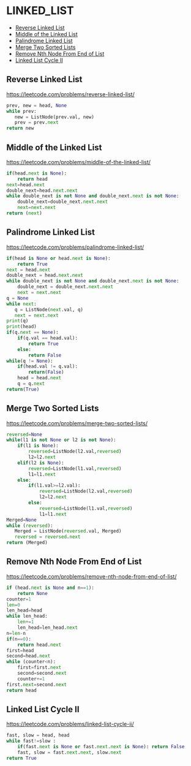# LINKED_LIST

+ [Reverse Linked List](#reverse-linked-list)
+ [Middle of the Linked List](#middle-of-the-linked-list)
+ [Palindrome Linked List](#palindrome-linked-list)
+ [Merge Two Sorted Lists](#merge-two-sorted-lists)
+ [Remove Nth Node From End of List](#remove-nth-node-from-end-of-list)
+ [Linked List Cycle II](#linked-list-cycle-ii)
<!---->
## Reverse Linked List

https://leetcode.com/problems/reverse-linked-list/

```python
prev, new = head, None
while prev:
   new = ListNode(prev.val, new)
   prev = prev.next
return new

```

## Middle of the Linked List

https://leetcode.com/problems/middle-of-the-linked-list/

```python
if(head.next is None):
    return head
next=head.next
double_next=head.next.next
while double_next is not None and double_next.next is not None:
    double_next=double_next.next.next
    next=next.next
return (next)

```

## Palindrome Linked List

https://leetcode.com/problems/palindrome-linked-list/

```python
if(head is None or head.next is None):
    return True
next = head.next
double_next = head.next.next
while double_next is not None and double_next.next is not None:
    double_next = double_next.next.next
    next = next.next
q = None
while next:
   q = ListNode(next.val, q)
   next = next.next
print(q)
print(head)
if(q.next == None):
    if(q.val == head.val):
        return True
    else:
        return False
while(q != None):
    if(head.val != q.val):
        return(False)
    head = head.next
    q = q.next
return(True)

```

## Merge Two Sorted Lists

https://leetcode.com/problems/merge-two-sorted-lists/

```python
reversed=None
while(l1 is not None or l2 is not None):
    if(l1 is None):
        reversed=ListNode(l2.val,reversed)
        l2=l2.next
    elif(l2 is None):
        reversed=ListNode(l1.val,reversed)
        l1=l1.next
    else:
        if(l1.val>=l2.val):
            reversed=ListNode(l2.val,reversed)
            l2=l2.next
        else:
            reversed=ListNode(l1.val,reversed)
            l1=l1.next
Merged=None
while (reversed):
   Merged = ListNode(reversed.val, Merged)
   reversed = reversed.next
return (Merged)

```

## Remove Nth Node From End of List

https://leetcode.com/problems/remove-nth-node-from-end-of-list/

```python
if (head.next is None and n==1):
    return None
counter=1
len=0
len_head=head
while len_head:
    len+=1
    len_head=len_head.next
n=len-n
if(n==0):
    return head.next
first=head
second=head.next
while (counter<n):
    first=first.next
    second=second.next
    counter+=1
first.next=second.next
return head

```

## Linked List Cycle II

https://leetcode.com/problems/linked-list-cycle-ii/

```python
fast, slow = head, head
while fast!=slow :
    if(fast.next is None or fast.next.next is None): return False
    fast, slow = fast.next.next, slow.next
return True
```

